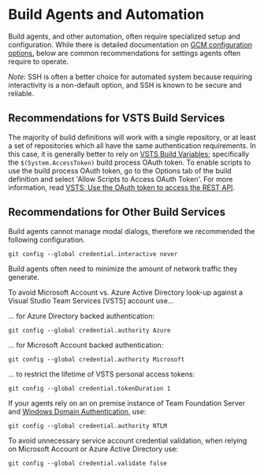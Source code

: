 # Build Agents and Automation

Build agents, and other automation, often require specialized setup and configuration.
While there is detailed documentation on [GCM configuration options](Configuration.md), below are common recommendations for settings agents often require to operate.

_Note:_ SSH is often a better choice for automated system because requiring interactivity is a non-default option, and SSH is known to be secure and reliable.

## Recommendations for VSTS Build Services

The majority of build definitions will work with a single repository, or at least a set of repositories which all have the same authentication requirements.
In this case, it is generally better to rely on [VSTS Build Variables](https://docs.microsoft.com/en-us/vsts/build-release/concepts/definitions/build/variables?tabs=batch); specifically the `$(System.AccessToken)` build process OAuth token.
To enable scripts to use the build process OAuth token, go to the Options tab of the build definition and select 'Allow Scripts to Access OAuth Token'.
For more information, read [VSTS: Use the OAuth token to access the REST API](https://docs.microsoft.com/en-us/vsts/build-release/actions/scripts/powershell#oauth).

## Recommendations for Other Build Services

Build agents cannot manage modal dialogs, therefore we recommended the following configuration.

    git config --global credential.interactive never

Build agents often need to minimize the amount of network traffic they generate.

To avoid Microsoft Account vs. Azure Active Directory look-up against a Visual Studio Team Services \[VSTS\] account use...

... for Azure Directory backed authentication:

    git config --global credential.authority Azure

... for Microsoft Account backed authentication:

    git config --global credential.authority Microsoft

... to restrict the lifetime of VSTS personal access tokens:

    git config --global credential.tokenDuration 1

If your agents rely on an on premise instance of Team Foundation Server and [Windows Domain Authentication](https://msdn.microsoft.com/en-us/library/ee253152(v=bts.10).aspx), use:

    git config --global credential.authority NTLM

To avoid unnecessary service account credential validation, when relying on Microsoft Account or Azure Active Directory use:

    git config --global credential.validate false
